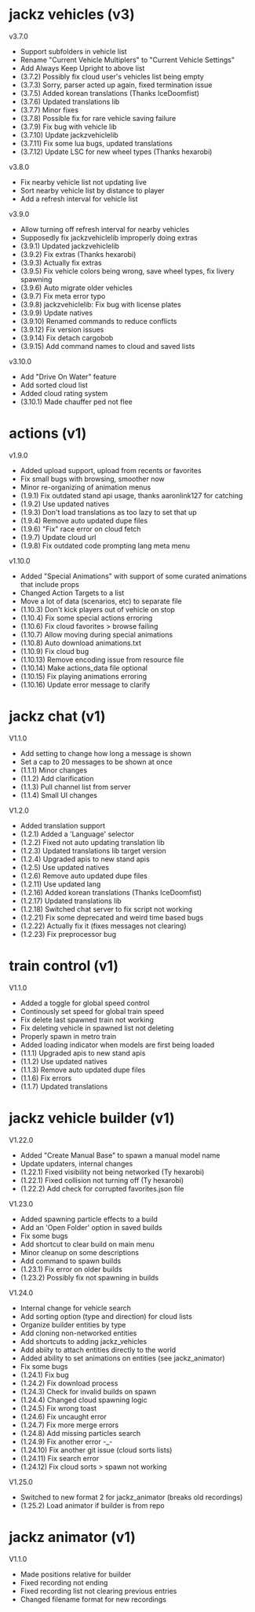 # jackz vehicles (v3)
  
v3.7.0

* Support subfolders in vehicle list
* Rename "Current Vehicle Multiplers" to "Current Vehicle Settings"
* Add Always Keep Upright to above list
* (3.7.2) Possibly fix cloud user's vehicles list being empty
* (3.7.3) Sorry, parser acted up again, fixed termination issue
* (3.7.5) Added korean translations (Thanks IceDoomfist)
* (3.7.6) Updated translations lib
* (3.7.7) Minor fixes
* (3.7.8) Possible fix for rare vehicle saving failure
* (3.7.9) Fix bug with vehicle lib
* (3.7.10) Update jackzvehiclelib
* (3.7.11) Fix some lua bugs, updated translations
* (3.7.12) Update LSC for new wheel types (Thanks hexarobi)

v3.8.0

* Fix nearby vehicle list not updating live
* Sort nearby vehicle list by distance to player
* Add a refresh interval for vehicle list

v3.9.0

* Allow turning off refresh interval for nearby vehicles
* Supposedly fix jackzvehiclelib improperly doing extras
* (3.9.1) Updated jackzvehiclelib
* (3.9.2) Fix extras (Thanks hexarobi)
* (3.9.3) Actually fix extras
* (3.9.5) Fix vehicle colors being wrong, save wheel types, fix livery spawning
* (3.9.6) Auto migrate older vehicles
* (3.9.7) Fix meta error typo
* (3.9.8) jackzvehiclelib: Fix bug with license plates
* (3.9.9) Update natives
* (3.9.10) Renamed commands to reduce conflicts
* (3.9.12) Fix version issues
* (3.9.14) Fix detach cargobob
* (3.9.15) Add command names to cloud and saved lists

v3.10.0

* Add "Drive On Water" feature
* Add sorted cloud list
* Added cloud rating system
* (3.10.1) Made chauffer ped not flee

# actions (v1)

v1.9.0

* Added upload support, upload from recents or favorites
* Fix small bugs with browsing, smoother now
* Minor re-organizing of animation menus
* (1.9.1) Fix outdated stand api usage, thanks aaronlink127 for catching
* (1.9.2) Use updated natives
* (1.9.3) Don't load translations as too lazy to set that up
* (1.9.4) Remove auto updated dupe files
* (1.9.6) "Fix" race error on cloud fetch
* (1.9.7) Update cloud url
* (1.9.8) Fix outdated code prompting lang meta menu

v1.10.0

* Added "Special Animations" with support of some curated animations that include props
* Changed Action Targets to a list
* Move a lot of data (scenarios, etc) to separate file
* (1.10.3) Don't kick players out of vehicle on stop
* (1.10.4) Fix some special actions erroring
* (1.10.6) Fix cloud favorites > browse failing
* (1.10.7) Allow moving during special animations
* (1.10.8) Auto download animations.txt
* (1.10.9) Fix cloud bug
* (1.10.13) Remove encoding issue from resource file
* (1.10.14) Make actions_data file optional
* (1.10.15) Fix playing animations erroring
* (1.10.16) Update error message to clarify

# jackz chat (v1)

V1.1.0

* Add setting to change how long a message is shown
* Set a cap to 20 messages to be shown at once
* (1.1.1) Minor changes
* (1.1.2) Add clarification
* (1.1.3) Pull channel list from server
* (1.1.4) Small UI changes

V1.2.0

* Added translation support
* (1.2.1) Added a 'Language' selector
* (1.2.2) Fixed not auto updating translation lib
* (1.2.3) Updated translations lib target version
* (1.2.4) Upgraded apis to new stand apis
* (1.2.5) Use updated natives
* (1.2.6) Remove auto updated dupe files
* (1.2.11) Use updated lang
* (1.2.16) Added korean translations (Thanks IceDoomfist)
* (1.2.17) Updated translations lib
* (1.2.18) Switched chat server to fix script not working
* (1.2.21) Fix some deprecated and weird time based bugs
* (1.2.22) Actually fix it (fixes messages not clearing)
* (1.2.23) Fix preprocessor bug

# train control (v1)

V1.1.0

* Added a toggle for global speed control
* Continously set speed for global train speed
* Fix delete last spawned train not working
* Fix deleting vehicle in spawned list not deleting
* Properly spawn in metro train
* Added loading indicator when models are first being loaded
* (1.1.1) Upgraded apis to new stand apis
* (1.1.2) Use updated natives
* (1.1.3) Remove auto updated dupe files
* (1.1.6) Fix errors
* (1.1.7) Updated translations

# jackz vehicle builder (v1)

V1.22.0

* Added "Create Manual Base" to spawn a manual model name
* Update updaters, internal changes
* (1.22.1) Fixed visibility not being networked (Ty hexarobi)
* (1.22.1) Fixed collision not turning off (Ty hexarobi)
* (1.22.2) Add check for corrupted favorites.json file

V1.23.0

* Added spawning particle effects to a build
* Add an 'Open Folder' option in saved builds
* Fix some bugs
* Add shortcut to clear build on main menu
* Minor cleanup on some descriptions
* Add command to spawn builds
* (1.23.1) Fix error on older builds
* (1.23.2) Possibly fix not spawning in builds

V1.24.0

* Internal change for vehicle search
* Add sorting option (type and direction) for cloud lists
* Organize builder entities by type
* Add cloning non-networked entities
* Add shortcuts to adding jackz_vehicles
* Add abiity to attach entities directly to the world
* Added ability to set animations on entities (see jackz_animator)
* Fix some bugs
* (1.24.1) Fix bug
* (1.24.2) Fix download process
* (1.24.3) Check for invalid builds on spawn
* (1.24.4) Changed cloud spawning logic
* (1.24.5) Fix wrong toast
* (1.24.6) Fix uncaught error
* (1.24.7) Fix more merge errors
* (1.24.8) Add missing particles search
* (1.24.9) Fix another error -_-
* (1.24.10) Fix another git issue (cloud sorts lists)
* (1.24.11) Fix search error
* (1.24.12) Fix cloud sorts > spawn not working

V1.25.0

* Switched to new format 2 for jackz_animator (breaks old recordings)
* (1.25.2) Load animator if builder is from repo

# jackz animator (v1)

V1.1.0

* Made positions relative for builder
* Fixed recording not ending
* Fixed recording list not clearing previous entries
* Changed filename format for new recordings